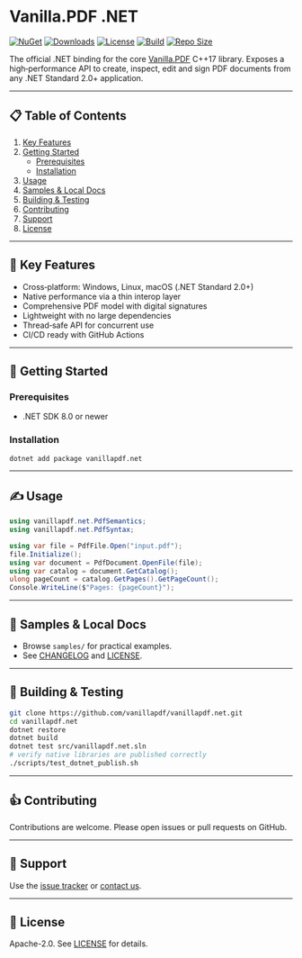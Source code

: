 # Vanilla.PDF .NET

[![NuGet](https://img.shields.io/nuget/v/vanillapdf.net?color=blue)](https://www.nuget.org/packages/vanillapdf.net) [![Downloads](https://img.shields.io/nuget/dt/vanillapdf.net?color=blue)](https://www.nuget.org/packages/vanillapdf.net) [![License](https://img.shields.io/badge/license-Apache%202.0-blue)](LICENSE.txt) [![Build](https://github.com/vanillapdf/vanillapdf.net/actions/workflows/nightly-nuget.yml/badge.svg)](https://github.com/vanillapdf/vanillapdf.net/actions/workflows/nightly-nuget.yml) [![Repo Size](https://img.shields.io/github/repo-size/vanillapdf/vanillapdf.net)](https://github.com/vanillapdf/vanillapdf.net)

The official .NET binding for the core [Vanilla.PDF](https://github.com/vanillapdf/vanillapdf) C++17 library. Exposes a high‑performance API to create, inspect, edit and sign PDF documents from any .NET Standard 2.0+ application.

---

## 📋 Table of Contents

1. [Key Features](#key-features)
2. [Getting Started](#getting-started)
   - [Prerequisites](#prerequisites)
   - [Installation](#installation)
3. [Usage](#usage)
4. [Samples & Local Docs](#samples--local-docs)
5. [Building & Testing](#building--testing)
6. [Contributing](#contributing)
7. [Support](#support)
8. [License](#license)

---

## 🔑 Key Features

- Cross‑platform: Windows, Linux, macOS (.NET Standard 2.0+)
- Native performance via a thin interop layer
- Comprehensive PDF model with digital signatures
- Lightweight with no large dependencies
- Thread‑safe API for concurrent use
- CI/CD ready with GitHub Actions

---

## 🚀 Getting Started

### Prerequisites
- .NET SDK 8.0 or newer

### Installation
```bash
dotnet add package vanillapdf.net
```

---

## ✍️ Usage
```csharp
using vanillapdf.net.PdfSemantics;
using vanillapdf.net.PdfSyntax;

using var file = PdfFile.Open("input.pdf");
file.Initialize();
using var document = PdfDocument.OpenFile(file);
using var catalog = document.GetCatalog();
ulong pageCount = catalog.GetPages().GetPageCount();
Console.WriteLine($"Pages: {pageCount}");
```

---

## 📁 Samples & Local Docs
- Browse `samples/` for practical examples.
- See [CHANGELOG](CHANGELOG.txt) and [LICENSE](LICENSE.txt).

---

## 🚧 Building & Testing
```bash
git clone https://github.com/vanillapdf/vanillapdf.net.git
cd vanillapdf.net
dotnet restore
dotnet build
dotnet test src/vanillapdf.net.sln
# verify native libraries are published correctly
./scripts/test_dotnet_publish.sh
```

---

## 👍 Contributing
Contributions are welcome. Please open issues or pull requests on GitHub.

---

## 💬 Support
Use the [issue tracker](https://github.com/vanillapdf/vanillapdf.net/issues) or [contact us](https://vanillapdf.com/contact).

---

## 📜 License
Apache-2.0. See [LICENSE](LICENSE.txt) for details.

